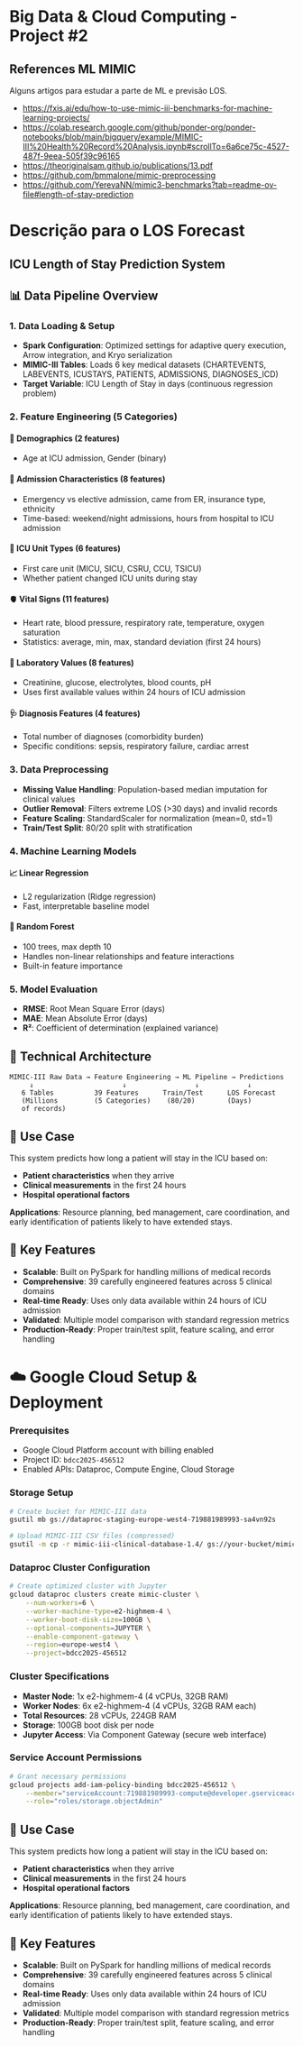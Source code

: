 # Big Data & Cloud Computing - Project #2



## References ML MIMIC

Alguns artigos para estudar a parte de ML e previsão LOS.

- https://fxis.ai/edu/how-to-use-mimic-iii-benchmarks-for-machine-learning-projects/
- https://colab.research.google.com/github/ponder-org/ponder-notebooks/blob/main/bigquery/example/MIMIC-III%20Health%20Record%20Analysis.ipynb#scrollTo=6a6ce75c-4527-487f-9eea-505f39c96165
- https://theoriginalsam.github.io/publications/13.pdf
- https://github.com/bmmalone/mimic-preprocessing
- https://github.com/YerevaNN/mimic3-benchmarks?tab=readme-ov-file#length-of-stay-prediction



# Descrição para o LOS Forecast

##  ICU Length of Stay Prediction System

## 📊 Data Pipeline Overview

### 1. Data Loading & Setup
- **Spark Configuration**: Optimized settings for adaptive query execution, Arrow integration, and Kryo serialization
- **MIMIC-III Tables**: Loads 6 key medical datasets (CHARTEVENTS, LABEVENTS, ICUSTAYS, PATIENTS, ADMISSIONS, DIAGNOSES_ICD)
- **Target Variable**: ICU Length of Stay in days (continuous regression problem)

### 2. Feature Engineering (5 Categories)

#### 👤 Demographics (2 features)
- Age at ICU admission, Gender (binary)

#### 🏥 Admission Characteristics (8 features)
- Emergency vs elective admission, came from ER, insurance type, ethnicity
- Time-based: weekend/night admissions, hours from hospital to ICU admission

#### 🏢 ICU Unit Types (6 features)  
- First care unit (MICU, SICU, CSRU, CCU, TSICU)
- Whether patient changed ICU units during stay

#### 🫀 Vital Signs (11 features)
- Heart rate, blood pressure, respiratory rate, temperature, oxygen saturation
- Statistics: average, min, max, standard deviation (first 24 hours)

#### 🧪 Laboratory Values (8 features)
- Creatinine, glucose, electrolytes, blood counts, pH
- Uses first available values within 24 hours of ICU admission

#### 🩺 Diagnosis Features (4 features)
- Total number of diagnoses (comorbidity burden)
- Specific conditions: sepsis, respiratory failure, cardiac arrest

### 3. Data Preprocessing
- **Missing Value Handling**: Population-based median imputation for clinical values
- **Outlier Removal**: Filters extreme LOS (>30 days) and invalid records
- **Feature Scaling**: StandardScaler for normalization (mean=0, std=1)
- **Train/Test Split**: 80/20 split with stratification

### 4. Machine Learning Models

#### 📈 Linear Regression
- L2 regularization (Ridge regression)
- Fast, interpretable baseline model

#### 🌲 Random Forest
- 100 trees, max depth 10
- Handles non-linear relationships and feature interactions
- Built-in feature importance

### 5. Model Evaluation
- **RMSE**: Root Mean Square Error (days)
- **MAE**: Mean Absolute Error (days)  
- **R²**: Coefficient of determination (explained variance)

## 🔧 Technical Architecture

```
MIMIC-III Raw Data → Feature Engineering → ML Pipeline → Predictions
     ↓                      ↓                 ↓            ↓
   6 Tables          39 Features      Train/Test      LOS Forecast
   (Millions         (5 Categories)    (80/20)        (Days)
   of records)
```

## 🎯 Use Case

This system predicts how long a patient will stay in the ICU based on:
- **Patient characteristics** when they arrive
- **Clinical measurements** in the first 24 hours
- **Hospital operational factors**

**Applications**: Resource planning, bed management, care coordination, and early identification of patients likely to have extended stays.

## 🚀 Key Features

- **Scalable**: Built on PySpark for handling millions of medical records
- **Comprehensive**: 39 carefully engineered features across 5 clinical domains
- **Real-time Ready**: Uses only data available within 24 hours of ICU admission
- **Validated**: Multiple model comparison with standard regression metrics
- **Production-Ready**: Proper train/test split, feature scaling, and error handling





# ☁️ Google Cloud Setup & Deployment

### Prerequisites
- Google Cloud Platform account with billing enabled
- Project ID: `bdcc2025-456512`
- Enabled APIs: Dataproc, Compute Engine, Cloud Storage

### Storage Setup
```bash
# Create bucket for MIMIC-III data
gsutil mb gs://dataproc-staging-europe-west4-719881989993-sa4vn92s

# Upload MIMIC-III CSV files (compressed)
gsutil -m cp -r mimic-iii-clinical-database-1.4/ gs://your-bucket/mimic-data/
```

### Dataproc Cluster Configuration
```bash
# Create optimized cluster with Jupyter
gcloud dataproc clusters create mimic-cluster \
    --num-workers=6 \
    --worker-machine-type=e2-highmem-4 \
    --worker-boot-disk-size=100GB \
    --optional-components=JUPYTER \
    --enable-component-gateway \
    --region=europe-west4 \
    --project=bdcc2025-456512
```

### Cluster Specifications
- **Master Node**: 1x e2-highmem-4 (4 vCPUs, 32GB RAM)
- **Worker Nodes**: 6x e2-highmem-4 (4 vCPUs, 32GB RAM each)
- **Total Resources**: 28 vCPUs, 224GB RAM
- **Storage**: 100GB boot disk per node
- **Jupyter Access**: Via Component Gateway (secure web interface)

### Service Account Permissions
```bash
# Grant necessary permissions
gcloud projects add-iam-policy-binding bdcc2025-456512 \
    --member="serviceAccount:719881989993-compute@developer.gserviceaccount.com" \
    --role="roles/storage.objectAdmin"
```


## 🎯 Use Case

This system predicts how long a patient will stay in the ICU based on:
- **Patient characteristics** when they arrive
- **Clinical measurements** in the first 24 hours
- **Hospital operational factors**

**Applications**: Resource planning, bed management, care coordination, and early identification of patients likely to have extended stays.

## 🚀 Key Features

- **Scalable**: Built on PySpark for handling millions of medical records
- **Comprehensive**: 39 carefully engineered features across 5 clinical domains
- **Real-time Ready**: Uses only data available within 24 hours of ICU admission
- **Validated**: Multiple model comparison with standard regression metrics
- **Production-Ready**: Proper train/test split, feature scaling, and error handling

